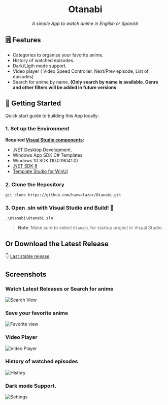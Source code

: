 <h1 align="center">Otanabi</h1>
<p align="center">
	<em>A simple App to watch anime in English or Spanish</em>
</p>


## :spiral_notepad: Features

 + Categories to organize your favorite anime.
 + History of watched episodes.
 + Dark/Ligth mode support.
 + Video player ( Video Speed Controller, Next/Prev episode, List of episodes)
 + Search for anime by name. **(Only search by name is available. Genre and other filters will be added in future versions**


## :brain: Getting Started
Quick start guide to building this App locally:

### 1. Set up the Environment

 
**Required [Visual Studio components](https://learn.microsoft.com/en-us/windows/apps/windows-app-sdk/set-up-your-development-environment?tabs=cs-vs-community%2Ccpp-vs-community%2Cvs-2022-17-1-a%2Cvs-2022-17-1-b#required-workloads-and-components):**
- .NET Desktop Development.
- Windows App SDK C# Templates
- Windows 10 SDK (10.0.19041.0)
- [.NET SDK 8](https://dotnet.microsoft.com/en-us/download/dotnet)
- [Template Studio for WinUI](https://marketplace.visualstudio.com/items?itemName=TemplateStudio.TemplateStudioForWinUICs)

### 2. Clone the Repository 

```shell
git clone https://github.com/havsalazar/Otanabi.git
```


### 3. Open .sln with Visual Studio and Build! :wrench:
```shell
.\Otanabi\Otanabi.sln
```
>**Note**: Make sure to select `Otanabi` for startup project in Visual Studio.


## Or Download the Latest Release

:point_down: [Last stable release](https://github.com/havsalazar/Otanabi/releases/latest)




## Screenshots 

###  Watch Latest Releases or Search for anime

![Search View](https://github.com/havsalazar/Otanabi/blob/dev/Screenshots/Search.png?raw=true)

### Save your favorite anime

![Favorite view](https://github.com/havsalazar/Otanabi/blob/dev/Screenshots/Favorites.png?raw=true)

### Video Player

![Video Player](https://github.com/havsalazar/Otanabi/blob/dev/Screenshots/Player.png?raw=true)

### History of watched episodes

![History](https://github.com/havsalazar/Otanabi/blob/dev/Screenshots/History.png?raw=true)

### Dark mode Support.

![Settings](https://github.com/havsalazar/Otanabi/blob/dev/Screenshots/Settings.png?raw=true)


